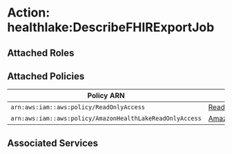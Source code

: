# Action: healthlake:DescribeFHIRExportJob

## Attached Roles

## Attached Policies

| Policy ARN | Policy Name |
|------------|-------------|
| `arn:aws:iam::aws:policy/ReadOnlyAccess` | [ReadOnlyAccess](../policies.md#readonlyaccess) |
| `arn:aws:iam::aws:policy/AmazonHealthLakeReadOnlyAccess` | [AmazonHealthLakeReadOnlyAccess](../policies.md#amazonhealthlakereadonlyaccess) |

## Associated Services

